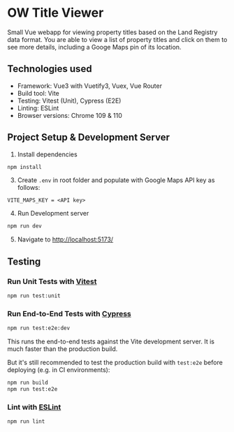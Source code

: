# OW Title Viewer

Small Vue webapp for viewing property titles based on the Land Registry data format. You are able to view a list of property titles and click on them to see more details, including a Googe Maps pin of its location. 

## Technologies used
* Framework: Vue3 with Vuetify3, Vuex, Vue Router
* Build tool: Vite
* Testing: Vitest (Unit), Cypress (E2E)
* Linting: ESLint
* Browser versions: Chrome 109 & 110

## Project Setup & Development Server

1. Install dependencies
```sh
npm install
```
3. Create `.env` in root folder and populate with Google Maps API key as follows:
```
VITE_MAPS_KEY = <API key>
```
4. Run Development server
```sh
npm run dev
```
5. Navigate to [http://localhost:5173/](http://localhost:5173/)

## Testing
### Run Unit Tests with [Vitest](https://vitest.dev/)

```sh
npm run test:unit
```

### Run End-to-End Tests with [Cypress](https://www.cypress.io/)

```sh
npm run test:e2e:dev
```

This runs the end-to-end tests against the Vite development server.
It is much faster than the production build.

But it's still recommended to test the production build with `test:e2e` before deploying (e.g. in CI environments):

```sh
npm run build
npm run test:e2e
```

### Lint with [ESLint](https://eslint.org/)

```sh
npm run lint
```
